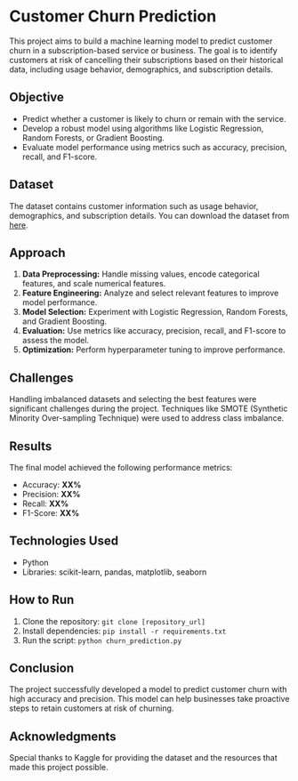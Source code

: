 <!DOCTYPE html>
<html lang="en">
<head>
    <meta charset="UTF-8">
    <meta name="viewport" content="width=device-width, initial-scale=1.0">
    <title>Customer Churn Prediction - README</title>
</head>
<body>
    <h1>Customer Churn Prediction</h1>
    <p>
        This project aims to build a machine learning model to predict customer churn in a subscription-based service or business. The goal is to identify customers at risk of cancelling their subscriptions based on their historical data, including usage behavior, demographics, and subscription details.
    </p>

  <h2>Objective</h2>
    <ul>
        <li>Predict whether a customer is likely to churn or remain with the service.</li>
        <li>Develop a robust model using algorithms like Logistic Regression, Random Forests, or Gradient Boosting.</li>
        <li>Evaluate model performance using metrics such as accuracy, precision, recall, and F1-score.</li>
    </ul>

  <h2>Dataset</h2>
    <p>
        The dataset contains customer information such as usage behavior, demographics, and subscription details. You can download the dataset from 
        <a href="https://www.kaggle.com/datasets/shantanudhakadd/bank-customer-churn-prediction">here</a>.
    </p>

  <h2>Approach</h2>
    <ol>
        <li><strong>Data Preprocessing:</strong> Handle missing values, encode categorical features, and scale numerical features.</li>
        <li><strong>Feature Engineering:</strong> Analyze and select relevant features to improve model performance.</li>
        <li><strong>Model Selection:</strong> Experiment with Logistic Regression, Random Forests, and Gradient Boosting.</li>
        <li><strong>Evaluation:</strong> Use metrics like accuracy, precision, recall, and F1-score to assess the model.</li>
        <li><strong>Optimization:</strong> Perform hyperparameter tuning to improve performance.</li>
    </ol>

  <h2>Challenges</h2>
    <p>
        Handling imbalanced datasets and selecting the best features were significant challenges during the project. Techniques like SMOTE (Synthetic Minority Over-sampling Technique) were used to address class imbalance.
    </p>

  <h2>Results</h2>
    <p>
        The final model achieved the following performance metrics:
        <ul>
            <li>Accuracy: <strong>XX%</strong></li>
            <li>Precision: <strong>XX%</strong></li>
            <li>Recall: <strong>XX%</strong></li>
            <li>F1-Score: <strong>XX%</strong></li>
        </ul>
    </p>

  <h2>Technologies Used</h2>
    <ul>
        <li>Python</li>
        <li>Libraries: scikit-learn, pandas, matplotlib, seaborn</li>
    </ul>

  <h2>How to Run</h2>
    <ol>
        <li>Clone the repository: <code>git clone [repository_url]</code></li>
        <li>Install dependencies: <code>pip install -r requirements.txt</code></li>
        <li>Run the script: <code>python churn_prediction.py</code></li>
    </ol>

  <h2>Conclusion</h2>
    <p>
        The project successfully developed a model to predict customer churn with high accuracy and precision. This model can help businesses take proactive steps to retain customers at risk of churning.
    </p>

  <h2>Acknowledgments</h2>
    <p>
        Special thanks to Kaggle for providing the dataset and the resources that made this project possible.
    </p>
</body>
</html>
